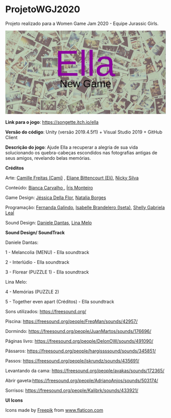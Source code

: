 # ProjetoWGJ2020
Projeto realizado para a Women Game Jam 2020 - Equipe Jurassic Girls.

![Ella](https://github.com/iseta/ProjetoWGJ2020/blob/master/Images/Ella.jpg)

**Link para o jogo**: https://songette.itch.io/ella

**Versão do código**: Unity (versão 2019.4.5f1) + Visual Studio 2019 + GitHub Client

**Descrição do jogo**: Ajude Ella a recuperar a alegria de sua vida solucionando os quebra-cabeças escondidos nas fotografias antigas de seus amigos, revelando belas memórias.


**Créditos**

Arte: <a href="https://www.artstation.com/camicadf" target="_blank">Camille Freitas (Cami)</a> , <a href="https://www.artstation.com/elyanee" target="_blank">Eliane Bittencourt (Eli)</a>, <a href="https://www.instagram.com/nickysplan/" target="_blank">Nicky Silva</a>


Conteúdo: <a href="https://www.linkedin.com/in/carvalhoabianca/" target="_blank">Bianca Carvalho </a>
, <a href="https://br.linkedin.com/in/%C3%ADris-monteiro-305705197" target="_blank">Íris Monteiro</a>

Game Design: <a href="https://jessicadellaflor.wixsite.com/home" target="_blank">Jéssica Della Flor</a>, <a href="https://www.linkedin.com/in/ntlborges/" target="_blank">Natalia Borges</a>

Programação: <a href="http://fernandagalindo.net/" target="_blank">Fernanda Galindo</a>, <a href="https://iseta.zyrosite.com/" target="_blank">Isabelle Brandelero (Iseta)</a>,
<a href="https://br.linkedin.com/in/shelly-leal" target="_blank">Shelly Gabriela Leal</a>

Sound Design: <a href="https://soundcloud.com/daniele-s-dantas" target="_blank">Daniele Dantas</a>, <a href="https://soundcloud.com/eulina-melo" target="_blank">Lina Melo</a>


**Sound Design/ SoundTrack**

Daniele Dantas: 

1 - Melancolia (MENU) - Ella soundtrack 

2 - Interlúdio - Ella soundtrack

3 - Florear (PUZZLE 1) - Ella soundtrack

Lina Melo:

4 - Memórias (PUZZLE 2) 

5 - Together even apart (Créditos) - Ella soundtrack

Sons utilizados: 
https://freesound.org/

Piscina: https://freesound.org/people/FreqMan/sounds/42957/

Dormindo: https://freesound.org/people/JuanMartos/sounds/176696/

Páginas livro: https://freesound.org/people/DelonOW/sounds/491090/

Pássaros: https://freesound.org/people/hargissssound/sounds/345851/

Passos: https://freesound.org/people/jskrundz/sounds/435691/

Levantando da cama: https://freesound.org/people/avakas/sounds/172365/

Abrir gaveta:https://freesound.org/people/AdrianoAnjos/sounds/503174/

Sorrisos: https://freesound.org/people/Kalibrk/sounds/433921/

**UI Icons**
<div>Icons made by <a href="https://www.flaticon.com/authors/freepik" title="Freepik">Freepik</a> from <a href="https://www.flaticon.com/" title="Flaticon">www.flaticon.com</a></div>
